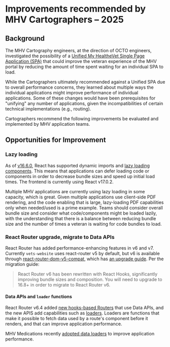 # Improvements recommended by MHV Cartographers – 2025

## Background

The MHV Cartography engineers, at the direction of OCTO engineers, investigated the possibility of a [Unified My HealtheVet Single Page Application (SPA)](https://github.com/department-of-veterans-affairs/va.gov-team/issues/93854) that could improve the veteran experience of the MHV portal by reducing the amount of time spent waiting for an individual SPA to load.

While the Cartographers ultimately recommended against a Unified SPA due to overall performance concerns, they learned about multiple ways the individual applications might improve performance of individual applications. Some of these changes would have been prerequisites for "unifying" any number of applications, given the incompatibilities of certain technical implementations (e.g., routing).

Cartographers recommend the following improvements be evaluated and implemented by MHV application teams.

## Opportunities for Improvement

### Lazy loading

As of [v16.6.0](https://legacy.reactjs.org/blog/2018/10/23/react-v-16-6.html), React has supported dynamic imports and [lazy loading components](https://17.reactjs.org/docs/code-splitting.html#reactlazy). This means that applications can defer loading code or components in order to decrease bundle sizes and speed up initial load times. The frontend is currently using React v17.0.2.

Multiple MHV applications are currently using lazy loading in some capacity, which is great. Given multiple applications use client-side PDF rendering, and the code enabling that is large, lazy-loading PDF capabilities only when needed/used is a prime example. Teams should consider overall bundle size and consider what code/components might be loaded lazily, with the understanding that there is a balance between reducing bundle size and the number of times a veteran is waiting for code bundles to load.

### React Router upgrade, migrate to Data APIs

React Router has added performance-enhancing features in v6 and v7. Currently `vets-website` uses react-router v5 by default, but v6 is available through [react-router-dom-v5-compat](https://www.npmjs.com/package/react-router-dom-v5-compat), which has [an upgrade guide](https://github.com/remix-run/react-router/discussions/8753). Per the migration guide:

> React Router v6 has been rewritten with React Hooks, significantly improving bundle sizes and composition. You will need to upgrade to 16.8+ in order to migrate to React Router v6.

#### Data APIs and `loader` functions

React Router v6.4 added [new hooks-based Routers](https://reactrouter.com/6.30.1/routers/picking-a-router) that use Data APIs, and the new APIS add capabilities such as [loaders](https://reactrouter.com/6.30.1/route/loader). Loaders are functions that make it possible to fetch data used by a route's component before it renders, and that can improve application performance.

MHV Medications recently [adopted data loaders](https://github.com/department-of-veterans-affairs/vets-website/pull/36157) to improve application performance.


